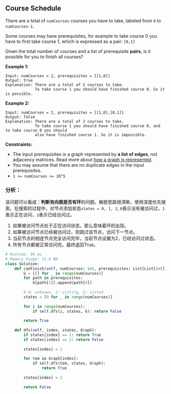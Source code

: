 ## Course Schedule

There are a total of `numCourses` courses you have to take, labeled from `0` to `numCourses-1`.

Some courses may have prerequisites, for example to take course 0 you have to first take course 1, which is expressed as a pair: `[0,1]`

Given the total number of courses and a list of prerequisite **pairs**, is it possible for you to finish all courses?

**Example 1:**

```
Input: numCourses = 2, prerequisites = [[1,0]]
Output: true
Explanation: There are a total of 2 courses to take. 
             To take course 1 you should have finished course 0. So it is possible.
```

**Example 2:**

```
Input: numCourses = 2, prerequisites = [[1,0],[0,1]]
Output: false
Explanation: There are a total of 2 courses to take. 
             To take course 1 you should have finished course 0, and to take course 0 you should
             also have finished course 1. So it is impossible.
```

**Constraints:**

- The input prerequisites is a graph represented by **a list of edges**, not adjacency matrices. Read more about [how a graph is represented](https://www.khanacademy.org/computing/computer-science/algorithms/graph-representation/a/representing-graphs).
- You may assume that there are no duplicate edges in the input prerequisites.
- `1 <= numCourses <= 10^5`

### **分析：**

该问题可以看成：**判断有向图是否有环**的问题。解题思路很清晰，使用深度优先搜索。在搜索的过程中，对节点添加状态`states = 0, 1, 2`, `0`表示没有被访问过，`1`表示正在访问，`2`表示已经访问过。

1. 如果被访问节点处于正在访问状态，那么意味着环的出现。
2. 如果被访问节点已经被访问过，则跳过该节点，访问下一节点。
3. 当前节点的相连节点完全访问完毕，当前节点设置为2，已经访问过状态。
4. 所有节点都被正常访问完，最终返回True。

```python
# Runtime: 96 ms
# Memory Usage: 15.8 MB
class Solution:
    def canFinish(self, numCourses: int, prerequisites: List[List[int]]) -> bool:
        G = [[] for _ in range(numCourses)]
        for path in prerequisites:
            G[path[1]].append(path[0])
        
        # 0: unknown, 1: visting, 2: visted
        states = [0 for _ in range(numCourses)]
        
        for i in range(numCourses):
            if self.dfs(i, states, G): return False
            
        return True
        
    def dfs(self, index, states, Graph):
        if states[index] == 1: return True
        if states[index] == 2: return False
        
        states[index] = 1
        
        for tem in Graph[index]:
            if self.dfs(tem, states, Graph):
                return True
        
        states[index] = 2
        
        return False
```

